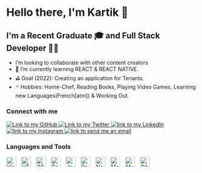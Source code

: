 # Hello there, I'm Kartik 👋

## I'm a Recent Graduate 🎓 and Full Stack Developer 👨‍💻

- I’m looking to collaborate with other content creators
- 🛟 I’m currently learning REACT & REACT NATIVE.
- ⛳ Goal (2022): Creating an application for Tenants.
- 🃏 Hobbies: Home-Chef, Reading Books, Playing Video Games, Learning new Languages(French[atm]) & Working Out.

### Connect with me

<a href="https://github.com/kartikgowda">
    <img alt="Link to my GitHub" src="https://img.shields.io/github/followers/kartikgowda?style=social&label=@kartikgowda">
</a>
<a href="https://twitter.com/kartikgowda_/">
    <img alt="Link to my Twitter" src="https://img.shields.io/twitter/follow/kartikgowda_?style=social&label=@kartikgowda_">
</a>
<a href="https://linkedin.com/in/kartikgowda">
    <img alt="link to my LinkedIn" src="https://img.shields.io/static/v1?label&message=/in/kartikgowda&color=0A66C2&style=flat&logo=linkedin" />
</a>
<a href="https://www.instagram.com/kartik_gowda/">
    <img alt="link to my Instagram" src="https://img.shields.io/static/v1?label&message=@kartik_gowda&color=7E3ACE&style=flat&logo=instagram&logoColor=whitesmoke" />
</a>
<a href="mailto:kartikrgowda@gmail.com">
    <img alt="link to send me an email" src="https://img.shields.io/static/v1?label&message=kartikrgowda@gmail.com&color=whitesmoke&style=flat&logo=gmail" />
</a>

### Languages and Tools

<img align="left" alt="Visual Studio Code" width="26px" src="https://cdn.jsdelivr.net/gh/devicons/devicon/icons/vscode/vscode-original.svg" style="padding-right:10px;" />
<img align="left" alt="HTML5" width="26px" src="https://cdn.jsdelivr.net/gh/devicons/devicon/icons/html5/html5-original.svg" style="padding-right:10px;" />
<img align="left" alt="CSS3" width="26px" src="https://cdn.jsdelivr.net/gh/devicons/devicon/icons/css3/css3-original.svg" style="padding-right:10px;" />
<img align="left" alt="Sass" width="26px" src="https://cdn.jsdelivr.net/gh/devicons/devicon/icons/sass/sass-original.svg" style="padding-right:10px;" />
<img align="left" alt="JavaScript" width="26px" src="https://cdn.jsdelivr.net/gh/devicons/devicon/icons/javascript/javascript-original.svg" style="padding-right:10px;" />
<img align="left" alt="React" width="26px" src="https://cdn.jsdelivr.net/gh/devicons/devicon/icons/react/react-original.svg" style="padding-right:10px;" />
<img align="left" alt="Node.js" width="26px" src="https://cdn.jsdelivr.net/gh/devicons/devicon/icons/nodejs/nodejs-original.svg" style="padding-right:10px;" />
<img align="left" alt="MongoDB" width="26px" src="https://cdn.jsdelivr.net/gh/devicons/devicon/icons/mongodb/mongodb-original.svg" style="padding-right:10px;" />
<img align="left" alt="MySQL" width="26px" src="https://cdn.jsdelivr.net/gh/devicons/devicon/icons/mysql/mysql-original.svg" style="padding-right:10px;" />
<img align="left" alt="Git" width="26px" src="https://cdn.jsdelivr.net/gh/devicons/devicon/icons/git/git-original.svg" style="padding-right:10px;" />